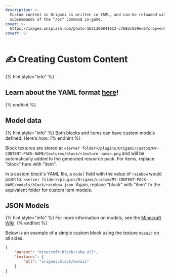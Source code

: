 ```yaml
---
description: >-
  Custom content in Origami is written in YAML, and can be reloaded with
  subcommands of the "/oc" command in-game.
cover: >-
  https://images.unsplash.com/photo-1621360841013-c7683c659ec6?crop=entropy&cs=srgb&fm=jpg&ixid=M3wxOTcwMjR8MHwxfHNlYXJjaHwyfHxtaW5lY3JhZnR8ZW58MHx8fHwxNjk1NzQyMjA4fDA&ixlib=rb-4.0.3&q=85
coverY: 0
---
```


# ✍ Creating Custom Content

{% hint style="info" %}
## Learn about the YAML format [here](https://learnxinyminutes.com/docs/yaml/)!
{% endhint %}

## Model data

{% hint style="info" %}
Both blocks and items can have custom models defined. Here's how:
{% endhint %}

Block textures are stored at `<server folder>/plugins/Origami/custom/MY-CONTENT-PACK-NAME/textures/block/<texture name>.png` and will be automatically added to the generated resource pack. For items, replace "block" here with "item".

In a custom block's YAML file, a `model` field with the value of `rainbow` would point to: `<server folder>/plugins/Origami/custom/MY-CONTENT-PACK-NAME/models/block/rainbow.json`. Again, replace "block" with "item" fo the equivalent folder for custom item models.

## JSON Models

{% hint style="info" %}
For more information on models, see the [Minecraft Wiki](https://minecraft.wiki/w/Tutorials/Models).
{% endhint %}

Below is an example of a simple custom block using the texture `mosaic` on all sides.

```json
{
    "parent": "minecraft:block/cube_all",
    "textures": {
        "all": "origami:block/mosaic"
    }
}
```
